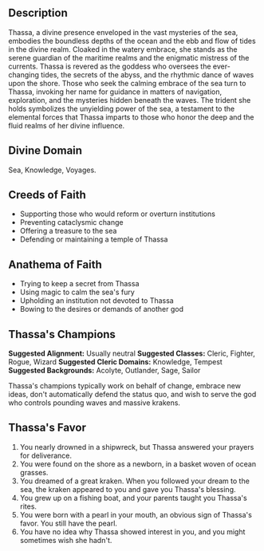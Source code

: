 ## Description
Thassa, a divine presence enveloped in the vast mysteries of the sea, embodies the boundless depths of the ocean and the ebb and flow of tides in the divine realm. Cloaked in the watery embrace, she stands as the serene guardian of the maritime realms and the enigmatic mistress of the currents. Thassa is revered as the goddess who oversees the ever-changing tides, the secrets of the abyss, and the rhythmic dance of waves upon the shore. Those who seek the calming embrace of the sea turn to Thassa, invoking her name for guidance in matters of navigation, exploration, and the mysteries hidden beneath the waves. The trident she holds symbolizes the unyielding power of the sea, a testament to the elemental forces that Thassa imparts to those who honor the deep and the fluid realms of her divine influence.
## Divine Domain
Sea, Knowledge, Voyages.
## Creeds of Faith
* Supporting those who would reform or overturn institutions
* Preventing cataclysmic change
* Offering a treasure to the sea
* Defending or maintaining a temple of Thassa
## Anathema of Faith
* Trying to keep a secret from Thassa
* Using magic to calm the sea's fury
* Upholding an institution not devoted to Thassa
* Bowing to the desires or demands of another god
## Thassa's Champions
**Suggested Alignment:** Usually neutral
**Suggested Classes:** Cleric, Fighter, Rogue, Wizard
**Suggested Cleric Domains:** Knowledge, Tempest
**Suggested Backgrounds:** Acolyte, Outlander, Sage, Sailor

Thassa's champions typically work on behalf of change, embrace new ideas, don't automatically defend the status quo, and wish to serve the god who controls pounding waves and massive krakens.
## Thassa's Favor
1. You nearly drowned in a shipwreck, but Thassa answered your prayers for deliverance.
2. You were found on the shore as a newborn, in a basket woven of ocean grasses.
3. You dreamed of a great kraken. When you followed your dream to the sea, the kraken appeared to you and gave you Thassa's blessing.
4. You grew up on a fishing boat, and your parents taught you Thassa's rites.
5. You were born with a pearl in your mouth, an obvious sign of Thassa's favor. You still have the pearl.
6. You have no idea why Thassa showed interest in you, and you might sometimes wish she hadn't.